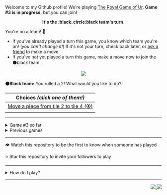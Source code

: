 Welcome to my Github profile!
We're playing
[The Royal Game of Ur](https://en.wikipedia.org/wiki/Royal_Game_of_Ur).
**Game #3 is in progress,** but you can join!

<p align="center">
  <b>It's the
  :black_circle:black
  team's turn.</b>
</p>

You're on a team! :wave:

* If you've already played a turn this game, you know which team you're on!
(_you can't change it!_)
If it's not your turn, check back later, or
[ask a
friend](https://twitter.com/share?text=I'm+playing+The+Royal+Game+of+Ur+on+a+GitHub+profile.+Take+your+turn+at+https://github.com/rossjrw/rossjrw+%23RoyalGameOfUr+%23github)
to make a move.
* If you've not yet played a turn this game, make a move now to join the
:black_circle:black
team.

<p align="center"><img src="https://raw.githubusercontent.com/rossjrw/rossjrw/play/games/current/board.488.svg"></p>

  **:black_circle:Black team:**
  You rolled a 2!
What would you like to do?

| Choices *(click one of them!)* |
| --- |
  | [Move a piece from tile 2 to tile 4 (:rosette:)   ](https://github.com/rossjrw/rossjrw/issues/new?title=ur-move-2%402-0&amp;body=Press+Submit%21+You+don%27t+need+to+edit+this+text+or+do+anything+else.%0D%0A%0D%0ABe+aware+that+your+move+can+take+a+minute+or+two+to+process.) |

-----

<details><summary>Game #3 so far</summary>

## Who's on each team?

<table>
    <thead>
      <tr><th colspan=2>Players in this game</th></tr>
    </thead>
    <tbody>
      <tr>
        <td align="right"><b>Black team</b> :black_circle:</td>
        <td>:white_circle: <b> White team</b></td>
      </tr>
      <tr align="center">
        <td><b><a href="https://github.com/BaptisteMartinet">@BaptisteMartinet</a></b> (20)<br><b><a href="https://github.com/tassiaaccioly">@tassiaaccioly</a></b> (3)<br><b><a href="https://github.com/DiogoTofuMartins">@DiogoTofuMartins</a></b> (1)<br><b><a href="https://github.com/jackwilliamgray">@jackwilliamgray</a></b> (1)<br><b><a href="https://github.com/jackcarey">@jackcarey</a></b> (1)<br><b><a href="https://github.com/shaurya-src">@shaurya-src</a></b> (1)<br><b><a href="https://github.com/kinduff">@kinduff</a></b> (1)<br><b><a href="https://github.com/AfterWorld">@AfterWorld</a></b> (1)</td>
        <td><b><a href="https://github.com/1ethanhansen">@1ethanhansen</a></b> (23)<br><b><a href="https://github.com/shpatrickguo">@shpatrickguo</a></b> (5)<br><b><a href="https://github.com/jtrent238">@jtrent238</a></b> (3)<br><b><a href="https://github.com/The-Coding-Classroom">@The-Coding-Classroom</a></b> (1)<br><b><a href="https://github.com/Hans5958">@Hans5958</a></b> (1)</td>
      </tr>
    </tbody>
  </table>

## What's happened so far?

| Time | Turn | Event | Issue | Board |
| :---: | :---: | :--- | :---: | :---: |
  | 11th Jan 2021 18:53 | **0** | :black_circle: **[@BaptisteMartinet](https://github.com/BaptisteMartinet)** started a new game | [#425](https://github.com/rossjrw/rossjrw/issues/425) | [link](https://raw.githubusercontent.com/rossjrw/rossjrw/2e4658022b4eb7f8104666e9a88e8250643c9383/games/current/board.425.svg) |
  | 11th Jan 2021 18:54 | **1** | :black_circle: **[@BaptisteMartinet](https://github.com/BaptisteMartinet)** moved a black piece onto the board to position 1    | [#426](https://github.com/rossjrw/rossjrw/issues/426) | [link](https://raw.githubusercontent.com/rossjrw/rossjrw/a934bcece1bb80caea7dd9911616969452437f3f/games/current/board.426.svg) |
  | 11th Jan 2021 22:08 | **2** | :white_circle: **[@shpatrickguo](https://github.com/shpatrickguo)** moved a white piece onto the board to position 1    | [#427](https://github.com/rossjrw/rossjrw/issues/427) | [link](https://raw.githubusercontent.com/rossjrw/rossjrw/d9425379be92f8c2138459fe496777e97c352802/games/current/board.427.svg) |
  | 12th Jan 2021 09:37 | **3** | :black_circle: **[@BaptisteMartinet](https://github.com/BaptisteMartinet)** moved a black piece from position 1 to position 2    | [#428](https://github.com/rossjrw/rossjrw/issues/428) | [link](https://raw.githubusercontent.com/rossjrw/rossjrw/f9c17baa5a05e61467c216e08c631b80b3f0c57a/games/current/board.428.svg) |
  | 12th Jan 2021 17:20 | **4** | :white_circle: **[@1ethanhansen](https://github.com/1ethanhansen)** moved a white piece from position 1 to position 4  — claimed a rosette :rosette:  | [#429](https://github.com/rossjrw/rossjrw/issues/429) |  |
  | 12th Jan 2021 17:21 | **5** | :white_circle: **[@1ethanhansen](https://github.com/1ethanhansen)** moved a white piece from position 4 to position 8  — claimed a rosette :rosette:  | [#430](https://github.com/rossjrw/rossjrw/issues/430) | [link](https://raw.githubusercontent.com/rossjrw/rossjrw/64b501e334c803850d09f6cc1d178ebf13715574/games/current/board.430.svg) |
  | 12th Jan 2021 17:21 | **6** | :white_circle:  The white team rolled a 0 and their turn was automatically passed | [#430](https://github.com/rossjrw/rossjrw/issues/430) | [link](https://raw.githubusercontent.com/rossjrw/rossjrw/40d891e2a3ae5c43ae4fc383a0fdd3bd862e6951/games/current/board.430.svg) |
  | 12th Jan 2021 17:28 | **7** | :black_circle: **[@BaptisteMartinet](https://github.com/BaptisteMartinet)** moved a black piece from position 2 to position 3    | [#431](https://github.com/rossjrw/rossjrw/issues/431) | [link](https://raw.githubusercontent.com/rossjrw/rossjrw/007f032d6b05bb9beb025545237aba31ad4dc208/games/current/board.431.svg) |
  | 12th Jan 2021 18:00 | **8** | :white_circle: **[@1ethanhansen](https://github.com/1ethanhansen)** moved a white piece onto the board to position 1    | [#432](https://github.com/rossjrw/rossjrw/issues/432) | [link](https://raw.githubusercontent.com/rossjrw/rossjrw/014ac3a454cd31667735a39216d1503a010315d1/games/current/board.432.svg) |
  | 13th Jan 2021 00:01 | **9** | :black_circle: **[@DiogoTofuMartins](https://github.com/DiogoTofuMartins)** moved a black piece from position 3 to position 6    | [#433](https://github.com/rossjrw/rossjrw/issues/433) | [link](https://raw.githubusercontent.com/rossjrw/rossjrw/11b7813c66bae8ab2d2ce21d882b994e261d37d7/games/current/board.433.svg) |
  | 13th Jan 2021 00:37 | **10** | :white_circle: **[@1ethanhansen](https://github.com/1ethanhansen)** moved a white piece onto the board to position 2    | [#434](https://github.com/rossjrw/rossjrw/issues/434) | [link](https://raw.githubusercontent.com/rossjrw/rossjrw/e8661f4a65c59817df3d0238efe825d1fddc74a8/games/current/board.434.svg) |
  | 13th Jan 2021 18:36 | **11** | :black_circle: **[@tassiaaccioly](https://github.com/tassiaaccioly)** moved a black piece onto the board to position 3    | [#435](https://github.com/rossjrw/rossjrw/issues/435) | [link](https://raw.githubusercontent.com/rossjrw/rossjrw/166fbc83a6b89e7f10c30abac8f525e778714533/games/current/board.435.svg) |
  | 13th Jan 2021 18:49 | **12** | :white_circle: **[@1ethanhansen](https://github.com/1ethanhansen)** moved a white piece from position 2 to position 4  — claimed a rosette :rosette:  | [#436](https://github.com/rossjrw/rossjrw/issues/436) | [link](https://raw.githubusercontent.com/rossjrw/rossjrw/aeef20a5ed22fbd5a5c0f256032def39129fbc71/games/current/board.436.svg) |
  | 13th Jan 2021 19:06 | **13** | :white_circle: **[@1ethanhansen](https://github.com/1ethanhansen)** moved a white piece from position 4 to position 6 — captured a black piece :crossed_swords:   | [#437](https://github.com/rossjrw/rossjrw/issues/437) | [link](https://raw.githubusercontent.com/rossjrw/rossjrw/bac6e6fe13f7b89d6ae9684665614d09f5a445d8/games/current/board.437.svg) |
  | 15th Jan 2021 12:14 | **14** | :black_circle: **[@BaptisteMartinet](https://github.com/BaptisteMartinet)** moved a black piece from position 3 to position 4  — claimed a rosette :rosette:  | [#439](https://github.com/rossjrw/rossjrw/issues/439) | [link](https://raw.githubusercontent.com/rossjrw/rossjrw/07c0fb432b09d5149b7dc3f8bcde787762f70071/games/current/board.439.svg) |
  | 15th Jan 2021 12:16 | **15** | :black_circle: **[@BaptisteMartinet](https://github.com/BaptisteMartinet)** moved a black piece from position 4 to position 6 — captured a white piece :crossed_swords:   | [#440](https://github.com/rossjrw/rossjrw/issues/440) |  |
  | 15th Jan 2021 16:29 | **16** | :white_circle: **[@jtrent238](https://github.com/jtrent238)** moved a white piece onto the board to position 2    | [#441](https://github.com/rossjrw/rossjrw/issues/441) | [link](https://raw.githubusercontent.com/rossjrw/rossjrw/0ed9adc147e32099b31a788bfba00440ea8ccf3d/games/current/board.441.svg) |
  | 15th Jan 2021 16:29 | **17** | :black_circle:  The black team rolled a 0 and their turn was automatically passed | [#441](https://github.com/rossjrw/rossjrw/issues/441) | [link](https://raw.githubusercontent.com/rossjrw/rossjrw/01e08b60925a369661b38ca5ba8e33082663c279/games/current/board.441.svg) |
  | 15th Jan 2021 16:31 | **18** | :white_circle: **[@jtrent238](https://github.com/jtrent238)** moved a white piece from position 1 to position 4  — claimed a rosette :rosette:  | [#442](https://github.com/rossjrw/rossjrw/issues/442) | [link](https://raw.githubusercontent.com/rossjrw/rossjrw/52354f0a149ac4b0412d42364e23afe676a99b76/games/current/board.442.svg) |
  | 15th Jan 2021 16:32 | **19** | :white_circle: **[@jtrent238](https://github.com/jtrent238)** moved a white piece onto the board to position 1    | [#443](https://github.com/rossjrw/rossjrw/issues/443) | [link](https://raw.githubusercontent.com/rossjrw/rossjrw/b283cfa2c7a043a9dcde5d7966a91c7ad1019995/games/current/board.443.svg) |
  | 16th Jan 2021 16:32 | **20** | :black_circle: **[@BaptisteMartinet](https://github.com/BaptisteMartinet)** moved a black piece from position 6 to position 9    | [#444](https://github.com/rossjrw/rossjrw/issues/444) | [link](https://raw.githubusercontent.com/rossjrw/rossjrw/75f1465060fcb7856ed862ef84dd6a1e5f967144/games/current/board.444.svg) |
  | 16th Jan 2021 17:51 | **21** | :white_circle: **[@1ethanhansen](https://github.com/1ethanhansen)** moved a white piece from position 4 to position 7    | [#445](https://github.com/rossjrw/rossjrw/issues/445) | [link](https://raw.githubusercontent.com/rossjrw/rossjrw/b6a52aa2e0194d0daf60acd5a9817d98a713a311/games/current/board.445.svg) |
  | 17th Jan 2021 10:44 | **22** | :black_circle: **[@BaptisteMartinet](https://github.com/BaptisteMartinet)** moved a black piece from position 9 to position 12    | [#446](https://github.com/rossjrw/rossjrw/issues/446) | [link](https://raw.githubusercontent.com/rossjrw/rossjrw/1e0251ba2a5e8bc898e90d71e696228cc9a65f05/games/current/board.446.svg) |
  | 17th Jan 2021 19:29 | **23** | :white_circle: **[@1ethanhansen](https://github.com/1ethanhansen)** moved a white piece from position 7 to position 10    | [#447](https://github.com/rossjrw/rossjrw/issues/447) | [link](https://raw.githubusercontent.com/rossjrw/rossjrw/65c00f8eaa214b5d3e5fd942e4f5e065cffe7f6b/games/current/board.447.svg) |
  | 17th Jan 2021 21:12 | **24** | :black_circle: **[@BaptisteMartinet](https://github.com/BaptisteMartinet)** ascended a black piece from position 12 :rocket:    | [#448](https://github.com/rossjrw/rossjrw/issues/448) | [link](https://raw.githubusercontent.com/rossjrw/rossjrw/e571b93b19c18e7a983a07419059337c598299fd/games/current/board.448.svg) |
  | 17th Jan 2021 21:23 | **25** | :white_circle: **[@1ethanhansen](https://github.com/1ethanhansen)** moved a white piece from position 2 to position 3    | [#449](https://github.com/rossjrw/rossjrw/issues/449) | [link](https://raw.githubusercontent.com/rossjrw/rossjrw/38368998dd351bbda19cb08c0ca222c940c9b516/games/current/board.449.svg) |
  | 17th Jan 2021 21:50 | **26** | :black_circle: **[@BaptisteMartinet](https://github.com/BaptisteMartinet)** moved a black piece onto the board to position 3    | [#450](https://github.com/rossjrw/rossjrw/issues/450) | [link](https://raw.githubusercontent.com/rossjrw/rossjrw/de46a2d98258e6c7b02d195f53d9c3b2f15ee263/games/current/board.450.svg) |
  | 17th Jan 2021 21:54 | **27** | :white_circle: **[@1ethanhansen](https://github.com/1ethanhansen)** moved a white piece onto the board to position 4  — claimed a rosette :rosette:  | [#451](https://github.com/rossjrw/rossjrw/issues/451) | [link](https://raw.githubusercontent.com/rossjrw/rossjrw/7e8eeab04ba334dfff138fe535c38cac0f383904/games/current/board.451.svg) |
  | 17th Jan 2021 21:55 | **28** | :white_circle: **[@1ethanhansen](https://github.com/1ethanhansen)** moved a white piece onto the board to position 2    | [#452](https://github.com/rossjrw/rossjrw/issues/452) | [link](https://raw.githubusercontent.com/rossjrw/rossjrw/f08b81bb6f681b15d94ee918bd94d1bba04a0b25/games/current/board.452.svg) |
  | 17th Jan 2021 23:06 | **29** | :black_circle: **[@tassiaaccioly](https://github.com/tassiaaccioly)** moved a black piece from position 3 to position 4  — claimed a rosette :rosette:  | [#453](https://github.com/rossjrw/rossjrw/issues/453) | [link](https://raw.githubusercontent.com/rossjrw/rossjrw/5add3e878a7960dd2d55c64554514e2f46289775/games/current/board.453.svg) |
  | 18th Jan 2021 01:22 | **30** | :black_circle: **[@jackwilliamgray](https://github.com/jackwilliamgray)** moved a black piece onto the board to position 2    | [#454](https://github.com/rossjrw/rossjrw/issues/454) | [link](https://raw.githubusercontent.com/rossjrw/rossjrw/7141d88153c7024bd068837f179b6c68d50aabb4/games/current/board.454.svg) |
  | 18th Jan 2021 02:40 | **31** | :white_circle: **[@1ethanhansen](https://github.com/1ethanhansen)** moved a white piece from position 10 to position 12    | [#455](https://github.com/rossjrw/rossjrw/issues/455) | [link](https://raw.githubusercontent.com/rossjrw/rossjrw/e65711ca96b77a255a6b04990d3160c662f512ea/games/current/board.455.svg) |
  | 18th Jan 2021 08:53 | **32** | :black_circle: **[@BaptisteMartinet](https://github.com/BaptisteMartinet)** moved a black piece onto the board to position 3    | [#456](https://github.com/rossjrw/rossjrw/issues/456) | [link](https://raw.githubusercontent.com/rossjrw/rossjrw/02517d2a2a00fb36c80bd3d884f571e036d3a9e4/games/current/board.456.svg) |
  | 19th Jan 2021 00:34 | **33** | :white_circle: **[@shpatrickguo](https://github.com/shpatrickguo)** moved a white piece from position 12 to position 14  — claimed a rosette :rosette:  | [#457](https://github.com/rossjrw/rossjrw/issues/457) | [link](https://raw.githubusercontent.com/rossjrw/rossjrw/1af25861eecd59b2730215e5e576717dc5ef15b3/games/current/board.457.svg) |
  | 19th Jan 2021 12:50 | **34** | :white_circle: **[@The-Coding-Classroom](https://github.com/The-Coding-Classroom)** moved a white piece from position 8 to position 12    | [#458](https://github.com/rossjrw/rossjrw/issues/458) | [link](https://raw.githubusercontent.com/rossjrw/rossjrw/68a1ecdb1c161324ee7af463312cf8276f060348/games/current/board.458.svg) |
  | 20th Jan 2021 00:46 | **35** | :black_circle: **[@jackcarey](https://github.com/jackcarey)** moved a black piece from position 4 to position 7    | [#459](https://github.com/rossjrw/rossjrw/issues/459) | [link](https://raw.githubusercontent.com/rossjrw/rossjrw/190776b448a5d5b45c5e9ebb31bd2937d8015d94/games/current/board.459.svg) |
  | 20th Jan 2021 00:57 | **36** | :white_circle: **[@1ethanhansen](https://github.com/1ethanhansen)** moved a white piece from position 4 to position 6    | [#460](https://github.com/rossjrw/rossjrw/issues/460) | [link](https://raw.githubusercontent.com/rossjrw/rossjrw/d44b1a98c19f77fb6e63cdee86cb1dca7e6ea22b/games/current/board.460.svg) |
  | 20th Jan 2021 10:37 | **37** | :black_circle: **[@BaptisteMartinet](https://github.com/BaptisteMartinet)** moved a black piece from position 7 to position 10    | [#461](https://github.com/rossjrw/rossjrw/issues/461) | [link](https://raw.githubusercontent.com/rossjrw/rossjrw/2179e7fa83918a6f18ac24b30ad513c43ec91d22/games/current/board.461.svg) |
  | 20th Jan 2021 18:49 | **38** | :white_circle: **[@1ethanhansen](https://github.com/1ethanhansen)** ascended a white piece from position 12 :rocket:    | [#463](https://github.com/rossjrw/rossjrw/issues/463) | [link](https://raw.githubusercontent.com/rossjrw/rossjrw/acbba44a0219993b7f9d3c1c53fd5e15a6109706/games/current/board.463.svg) |
  | 22nd Jan 2021 08:16 | **39** | :black_circle: **[@shaurya-src](https://github.com/shaurya-src)** moved a black piece from position 3 to position 4  — claimed a rosette :rosette:  | [#464](https://github.com/rossjrw/rossjrw/issues/464) | [link](https://raw.githubusercontent.com/rossjrw/rossjrw/82dd4a4ec2eea12ea3d6820159ab3a2330023bef/games/current/board.464.svg) |
  | 23rd Jan 2021 19:08 | **40** | :black_circle: **[@kinduff](https://github.com/kinduff)** moved a black piece from position 4 to position 7    | [#465](https://github.com/rossjrw/rossjrw/issues/465) | [link](https://raw.githubusercontent.com/rossjrw/rossjrw/33dd4f565044125668c2f2a34c6371c9724bb6e0/games/current/board.465.svg) |
  | 23rd Jan 2021 19:13 | **41** | :white_circle: **[@1ethanhansen](https://github.com/1ethanhansen)** moved a white piece from position 2 to position 4  — claimed a rosette :rosette:  | [#466](https://github.com/rossjrw/rossjrw/issues/466) | [link](https://raw.githubusercontent.com/rossjrw/rossjrw/f6742246b239da086dc28f2d9a100e26ae5cf6e4/games/current/board.466.svg) |
  | 23rd Jan 2021 19:14 | **42** | :white_circle: **[@1ethanhansen](https://github.com/1ethanhansen)** moved a white piece from position 4 to position 7 — captured a black piece :crossed_swords:   | [#467](https://github.com/rossjrw/rossjrw/issues/467) | [link](https://raw.githubusercontent.com/rossjrw/rossjrw/23bb93acd53da2e2eb6763404b7b46c0dcf155dc/games/current/board.467.svg) |
  | 25th Jan 2021 11:27 | **43** | :black_circle: **[@BaptisteMartinet](https://github.com/BaptisteMartinet)** moved a black piece from position 10 to position 11    | [#468](https://github.com/rossjrw/rossjrw/issues/468) | [link](https://raw.githubusercontent.com/rossjrw/rossjrw/232d35cb55e908b20f32a30100685cf6f4c76187/games/current/board.468.svg) |
  | 25th Jan 2021 15:03 | **44** | :white_circle: **[@shpatrickguo](https://github.com/shpatrickguo)** moved a white piece from position 6 to position 8  — claimed a rosette :rosette:  | [#469](https://github.com/rossjrw/rossjrw/issues/469) | [link](https://raw.githubusercontent.com/rossjrw/rossjrw/850238d3bbae1052af3b594129c01deb2d579040/games/current/board.469.svg) |
  | 26th Jan 2021 00:04 | **45** | :white_circle: **[@1ethanhansen](https://github.com/1ethanhansen)** moved a white piece from position 8 to position 11 — captured a black piece :crossed_swords:   | [#470](https://github.com/rossjrw/rossjrw/issues/470) | [link](https://raw.githubusercontent.com/rossjrw/rossjrw/d074d954ee0641977a864a3bcd1aa208c46c9e05/games/current/board.470.svg) |
  | 26th Jan 2021 15:57 | **46** | :black_circle: **[@BaptisteMartinet](https://github.com/BaptisteMartinet)** moved a black piece from position 2 to position 3    | [#471](https://github.com/rossjrw/rossjrw/issues/471) | [link](https://raw.githubusercontent.com/rossjrw/rossjrw/7dd3dde2571ab52351e21a84d6bcbecbdad43de0/games/current/board.471.svg) |
  | 26th Jan 2021 17:03 | **47** | :white_circle: **[@1ethanhansen](https://github.com/1ethanhansen)** moved a white piece from position 11 to position 13    | [#472](https://github.com/rossjrw/rossjrw/issues/472) | [link](https://raw.githubusercontent.com/rossjrw/rossjrw/ab6cf76792e1dffc742b8f92e8ef3d281074f1ba/games/current/board.472.svg) |
  | 26th Jan 2021 18:32 | **48** | :black_circle: **[@tassiaaccioly](https://github.com/tassiaaccioly)** moved a black piece onto the board to position 2    | [#473](https://github.com/rossjrw/rossjrw/issues/473) | [link](https://raw.githubusercontent.com/rossjrw/rossjrw/832e93a3efdfb2d33e88093f029a94cb303f9bbf/games/current/board.473.svg) |
  | 26th Jan 2021 18:40 | **49** | :white_circle: **[@1ethanhansen](https://github.com/1ethanhansen)** moved a white piece onto the board to position 2    | [#474](https://github.com/rossjrw/rossjrw/issues/474) | [link](https://raw.githubusercontent.com/rossjrw/rossjrw/ab69c1a954351ca7d910dd7b708f78eae233207f/games/current/board.474.svg) |
  | 27th Jan 2021 14:12 | **50** | :black_circle: **[@BaptisteMartinet](https://github.com/BaptisteMartinet)** moved a black piece from position 3 to position 4  — claimed a rosette :rosette:  | [#475](https://github.com/rossjrw/rossjrw/issues/475) | [link](https://raw.githubusercontent.com/rossjrw/rossjrw/bc2d2be546b7b199f5b8cc106f446145713d7f53/games/current/board.475.svg) |
  | 27th Jan 2021 14:19 | **51** | :black_circle: **[@BaptisteMartinet](https://github.com/BaptisteMartinet)** moved a black piece from position 4 to position 6    | [#476](https://github.com/rossjrw/rossjrw/issues/476) | [link](https://raw.githubusercontent.com/rossjrw/rossjrw/49eb9611c1d54db4fcda40397b1b921d389c0c4d/games/current/board.476.svg) |
  | 27th Jan 2021 17:59 | **52** | :white_circle: **[@shpatrickguo](https://github.com/shpatrickguo)** moved a white piece from position 3 to position 6 — captured a black piece :crossed_swords:   | [#477](https://github.com/rossjrw/rossjrw/issues/477) | [link](https://raw.githubusercontent.com/rossjrw/rossjrw/06bb9f827f0bf1e643251a417522d6383b0b4da5/games/current/board.477.svg) |
  | 28th Jan 2021 06:44 | **53** | :black_circle: **[@AfterWorld](https://github.com/AfterWorld)** moved a black piece onto the board to position 3    | [#478](https://github.com/rossjrw/rossjrw/issues/478) | [link](https://raw.githubusercontent.com/rossjrw/rossjrw/a45a6b5214bcbb5b5a01c64c954217d3272d9511/games/current/board.478.svg) |
  | 28th Jan 2021 16:44 | **54** | :white_circle: **[@Hans5958](https://github.com/Hans5958)** moved a white piece from position 6 to position 8  — claimed a rosette :rosette:  | [#479](https://github.com/rossjrw/rossjrw/issues/479) | [link](https://raw.githubusercontent.com/rossjrw/rossjrw/48c06cc1502efa7a5260e46b677069444808c844/games/current/board.479.svg) |
  | 28th Jan 2021 16:46 | **55** | :white_circle: **[@1ethanhansen](https://github.com/1ethanhansen)** ascended a white piece from position 13 :rocket:    | [#480](https://github.com/rossjrw/rossjrw/issues/480) | [link](https://raw.githubusercontent.com/rossjrw/rossjrw/e3444f98f9df5bf255fbe22f8314b432ace27d06/games/current/board.480.svg) |
  | 31st Jan 2021 13:04 | **56** | :black_circle: **[@BaptisteMartinet](https://github.com/BaptisteMartinet)** moved a black piece from position 2 to position 5    | [#481](https://github.com/rossjrw/rossjrw/issues/481) | [link](https://raw.githubusercontent.com/rossjrw/rossjrw/53b630f03a589599fd1c46443f218be92a37adaf/games/current/board.481.svg) |
  | 31st Jan 2021 17:14 | **57** | :white_circle: **[@shpatrickguo](https://github.com/shpatrickguo)** moved a white piece from position 2 to position 5 — captured a black piece :crossed_swords:   | [#482](https://github.com/rossjrw/rossjrw/issues/482) | [link](https://raw.githubusercontent.com/rossjrw/rossjrw/300fa7d7575dc061711203ddd0015842ae17b803/games/current/board.482.svg) |
  | 31st Jan 2021 22:08 | **58** | :black_circle: **[@BaptisteMartinet](https://github.com/BaptisteMartinet)** moved a black piece from position 3 to position 4  — claimed a rosette :rosette:  | [#483](https://github.com/rossjrw/rossjrw/issues/483) | [link](https://raw.githubusercontent.com/rossjrw/rossjrw/7eb4c5111fdeea3d67b7e5c2ea0ec2aab8e4da8d/games/current/board.483.svg) |
  | 31st Jan 2021 22:16 | **59** | :black_circle: **[@BaptisteMartinet](https://github.com/BaptisteMartinet)** moved a black piece from position 4 to position 9    | [#484](https://github.com/rossjrw/rossjrw/issues/484) | [link](https://raw.githubusercontent.com/rossjrw/rossjrw/dcf5dd45663a135b404144a0fdd17633219ab530/games/current/board.484.svg) |
  | 1st Feb 2021 00:10 | **60** | :white_circle: **[@1ethanhansen](https://github.com/1ethanhansen)** moved a white piece from position 8 to position 9 — captured a black piece :crossed_swords:   | [#485](https://github.com/rossjrw/rossjrw/issues/485) | [link](https://raw.githubusercontent.com/rossjrw/rossjrw/68c6caaa4e4b4715f4f73ed1dd37cd0cd09f64db/games/current/board.485.svg) |
  | 1st Feb 2021 08:55 | **61** | :black_circle: **[@BaptisteMartinet](https://github.com/BaptisteMartinet)** moved a black piece onto the board to position 2    | [#486](https://github.com/rossjrw/rossjrw/issues/486) | [link](https://raw.githubusercontent.com/rossjrw/rossjrw/947274c7a85188043e8649e9820be047ad3c2663/games/current/board.486.svg) |
  | 1st Feb 2021 16:07 | **62** | :white_circle: **[@1ethanhansen](https://github.com/1ethanhansen)** moved a white piece from position 5 to position 8  — claimed a rosette :rosette:  | [#487](https://github.com/rossjrw/rossjrw/issues/487) | [link](https://raw.githubusercontent.com/rossjrw/rossjrw/d2a1dc5357dedd3c7e002cfd7c6e795d9f053f8d/games/current/board.487.svg) |
  | 1st Feb 2021 16:20 | **63** | :white_circle: **[@1ethanhansen](https://github.com/1ethanhansen)** moved a white piece from position 8 to position 11    | [#488](https://github.com/rossjrw/rossjrw/issues/488) |  |

</details>

<details><summary>Previous games</summary>

## Previous games

1. A game was started on 30th Jul 2020 by **[@rossjrw](https://github.com/rossjrw)** and ended on 4th Dec 2020. 
   * The :white_circle:white team won. 
   * 64 players played 166 moves across 4 months and 5 days. 
   * The :black_circle:black team captured 9 white pieces and claimed 12 rosettes. 
   * The :white_circle:white team captured 10 black pieces and claimed 18 rosettes. 
   * The MVP of the winning team was **[@1ethanhansen](https://github.com/1ethanhansen)**, who played 48 moves. 
   * The winning move was made by **[@qbtl](https://github.com/qbtl)** ([#269](https://github.com/rossjrw/rossjrw/issues/269)).
1. A game was started on 4th Dec 2020 by **[@1ethanhansen](https://github.com/1ethanhansen)** and ended on 11th Jan 2021. 
   * The :black_circle:black team won. 
   * 27 players played 145 moves across 1 month and 1 week. 
   * The :black_circle:black team captured 7 white pieces and claimed 16 rosettes. 
   * The :white_circle:white team captured 6 black pieces and claimed 14 rosettes. 
   * The MVP of the winning team was **[@shpatrickguo](https://github.com/shpatrickguo)**, who played 26 moves. 
   * The winning move was made by **[@shpatrickguo](https://github.com/shpatrickguo)** ([#424](https://github.com/rossjrw/rossjrw/issues/424)).

</details>

-----

:eye: Watch this repository to be the first to know when someone has played

:star: Star this repository to invite your followers to play

-----

<details><summary>How do I play?</summary>

  It's the :white_circle:white team versus the :black_circle:black team.

  The turn starts by rolling 4 binary dice, which
  results in a number from 0 to 4. The current team gets to move one of their
  pieces by that many tiles.

  All of your pieces start on position 0 (the space just before tile 1). Your
  goal is to get all seven of them off the board by moving them onto position
  15 (the space just after tile 14). This is called **:rocket:ascending** a
  piece. You also want to prevent your opponent from :rocket:ascending their
  pieces.

  You will move your pieces along the tiles from tile 1 to tile 14. The tiles
  on your side of the board (tiles 1 through 4, 13, and 14) are safe — only
  your pieces can be there. However, the tiles in the middle (tiles 5 through
  12) are unsafe — your opponent's pieces can also be here. If one team's piece
  lands on the same tile as another team's piece, the piece that was landed on
  is **:crossed_swords:captured**! It goes all the way back to position 0.

  If you land on a **:rosette:rosette** (tiles 4, 8, and 14), your team gets to
  take another turn. Also, a piece that is on the :rosette:rosette on tile 8
  *cannot be :crossed_swords:captured*. A piece that's trying to capture it will
  simply bounce off onto tile 9.

  The first team to **:rocket:ascend** all seven of their pieces — that is,
  move them off the board onto position 15 — :crown:wins!

  Watch [Tom Scott play against Irving
  Finkel](https://www.youtube.com/watch?v=WZskjLq040I) in 2017.

  -----

  Playing Ur on my GitHub profile is easy. The dice have already been rolled
  for you — all you have to do is decide what to do with them.

  Anyone can join either team at any time, but once you're in a team, you're
  locked into it until the game ends. You can't play a move when it's the
  other team's turn.

  _([Before 2020-09-19](https://github.com/rossjrw/rossjrw/pull/133), your team
  was determined by your username. This is no longer the case.)_

  There will be a list of links below the board image with each possible move.
  Clicking one of those will take you to a page where you can create an Issue
  in this repository. The fields will already be filled in and all you have to
  do is click Submit.

  It will take a moment for Github Actions to acknowledge your move, but once
  it does, you'll see it react with the 'eyes' emoji (:eyes:). No more than a
  minute later it should react with the 'rocket' emoji (:rocket:) to let you
  know that your move was successful.

  If you don't see any of that, then something went wrong. Ping me in your
  issue by typing `cc @rossjrw`, and I'll take a look.

  Note that if your team has no possible moves — for example by rolling a 0 —
  your turn will be automatically skipped. The event log will let you know if
  this has happened.

  -----

  Check out the `source` branch of this repository for the source code and a
  little commentary on the inspiration behind this project.

</details>

-----

<p align="right">
  <a href="https://github.com/rossjrw/rossjrw/actions?query=workflow:build">
    <img src="https://github.com/rossjrw/rossjrw/workflows/build/badge.svg?branch=source"/>
  </a>
  <a href="https://github.com/rossjrw/rossjrw/actions?query=workflow:play">
    <img src="https://github.com/rossjrw/rossjrw/workflows/play/badge.svg?branch=play"/>
  </a>
</p>
